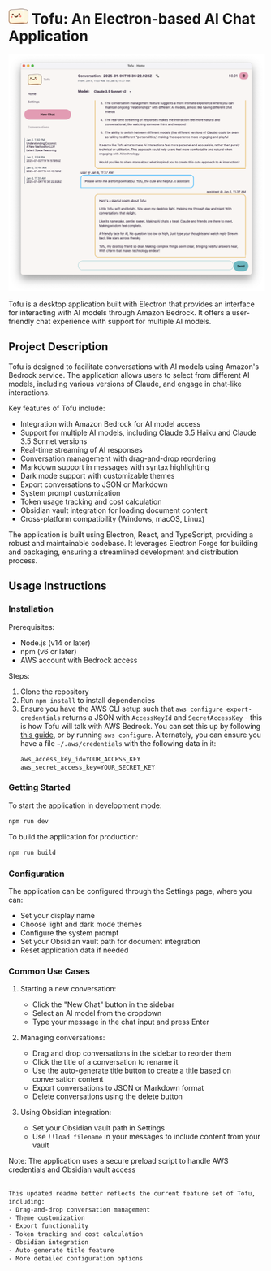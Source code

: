 # <img src="renderer/public/images/tofu-small.png" alt="Tofu Logo" height="30" /> Tofu: An Electron-based AI Chat Application

<img src="resources/Screenshot.png" alt="Tofu screenshot"/>

Tofu is a desktop application built with Electron that provides an interface for interacting with AI models through Amazon Bedrock. It offers a user-friendly chat experience with support for multiple AI models.

## Project Description

Tofu is designed to facilitate conversations with AI models using Amazon's Bedrock service. The application allows users to select from different AI models, including various versions of Claude, and engage in chat-like interactions. 

Key features of Tofu include:
- Integration with Amazon Bedrock for AI model access
- Support for multiple AI models, including Claude 3.5 Haiku and Claude 3.5 Sonnet versions
- Real-time streaming of AI responses
- Conversation management with drag-and-drop reordering
- Markdown support in messages with syntax highlighting
- Dark mode support with customizable themes
- Export conversations to JSON or Markdown
- System prompt customization
- Token usage tracking and cost calculation
- Obsidian vault integration for loading document content
- Cross-platform compatibility (Windows, macOS, Linux)

The application is built using Electron, React, and TypeScript, providing a robust and maintainable codebase. It leverages Electron Forge for building and packaging, ensuring a streamlined development and distribution process.

## Usage Instructions

### Installation

Prerequisites:
- Node.js (v14 or later)
- npm (v6 or later)
- AWS account with Bedrock access

Steps:
1. Clone the repository
2. Run `npm install` to install dependencies
3. Ensure you have the AWS CLI setup such that `aws configure export-credentials` returns a JSON with `AccessKeyId` and `SecretAccessKey` - this is how Tofu will talk with AWS Bedrock. You can set this up by following [this guide](https://docs.aws.amazon.com/cli/latest/userguide/getting-started-quickstart.html), or by running `aws configure`. Alternately, you can ensure you have a file `~/.aws/credentials` with the following data in it:
   ```
   aws_access_key_id=YOUR_ACCESS_KEY
   aws_secret_access_key=YOUR_SECRET_KEY
   ```

### Getting Started

To start the application in development mode:

```bash
npm run dev
```

To build the application for production:

```bash
npm run build
```

### Configuration

The application can be configured through the Settings page, where you can:
- Set your display name
- Choose light and dark mode themes
- Configure the system prompt
- Set your Obsidian vault path for document integration
- Reset application data if needed

### Common Use Cases

1. Starting a new conversation:
   - Click the "New Chat" button in the sidebar
   - Select an AI model from the dropdown
   - Type your message in the chat input and press Enter

2. Managing conversations:
   - Drag and drop conversations in the sidebar to reorder them
   - Click the title of a conversation to rename it
   - Use the auto-generate title button to create a title based on conversation content
   - Export conversations to JSON or Markdown format
   - Delete conversations using the delete button

3. Using Obsidian integration:
   - Set your Obsidian vault path in Settings
   - Use `!!load filename` in your messages to include content from your vault

Note: The application uses a secure preload script to handle AWS credentials and Obsidian vault access
```

This updated readme better reflects the current feature set of Tofu, including:
- Drag-and-drop conversation management
- Theme customization
- Export functionality
- Token tracking and cost calculation
- Obsidian integration
- Auto-generate title feature
- More detailed configuration options
